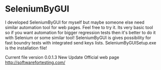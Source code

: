 # SeleniumByGUI
I developed SeleniumByGUI for myself but maybe someone else need similar automation tool for web pages.
Feel free to try it. Its very basic tool so if you want 
automation for bigger regression tests then it's better to do it with Selenium or some similar tool! 
SeleniumByGUI is gives possibility for fast boundry tests with integrated send keys lists.
SeleniumByGUISetup.exe is the installation file!

Current file version 0.0.1.3 New Update
Official web page http://softwarefortesting.com/
